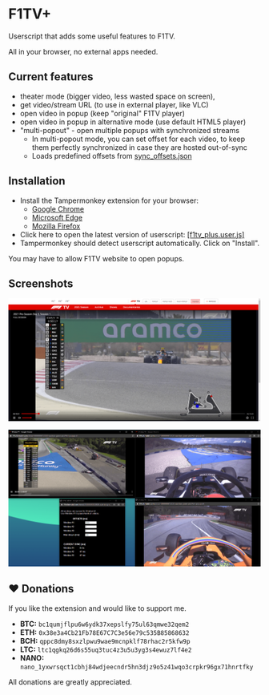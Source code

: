 # F1TV+
Userscript that adds some useful features to F1TV.

All in your browser, no external apps needed.

## Current features
* theater mode (bigger video, less wasted space on screen),
* get video/stream URL (to use in external player, like VLC)
* open video in popup (keep "original" F1TV player)
* open video in popup in alternative mode (use default HTML5 player)
* "multi-popout" - open multiple popups with synchronized streams
  * In multi-popout mode, you can set offset for each video, to keep them perfectly synchronized in case they are hosted out-of-sync
  * Loads predefined offsets from [sync_offsets.json](sync_offsets.json)

## Installation
* Install the Tampermonkey extension for your browser:
  * [Google Chrome](https://chrome.google.com/webstore/detail/tampermonkey/dhdgffkkebhmkfjojejmpbldmpobfkfo)
  * [Microsoft Edge](https://microsoftedge.microsoft.com/addons/detail/tampermonkey/iikmkjmpaadaobahmlepeloendndfphd)
  * [Mozilla Firefox](https://addons.mozilla.org/en-US/firefox/addon/tampermonkey/)
* Click here to open the latest version of userscript: [[f1tv_plus.user.js]](https://github.com/najdek/f1tv_plus/raw/master/f1tv_plus.user.js)
* Tampermonkey should detect userscript automatically. Click on "Install".

You may have to allow F1TV website to open popups.


## Screenshots
![Screenshot 1](other/screenshot_1.png)

![Screenshot 2](other/screenshot_2.png)

## ❤ Donations
If you like the extension and would like to support me.

- **BTC:** `bc1qumjflpu6w6ydk37xepslfy75ul63qmwe32qem2`
- **ETH:** `0x38e3a4Cb21Fb78E67C7C3e56e79c535B85868632`
- **BCH:** `qppc8dmy8sxzlpwu9wae9mcnpklf78rhac2r5kfw9p`
- **LTC:** `ltc1qgkq26d6s55uq3tuc4z3u5u3yg3s4ewuz7lf4e2`
- **NANO:** `nano_1yxwrsqct1cbhj84wdjeecndr5hn3djz9o5z41wqo3crpkr96gx71hnrtfky`

All donations are greatly appreciated.
